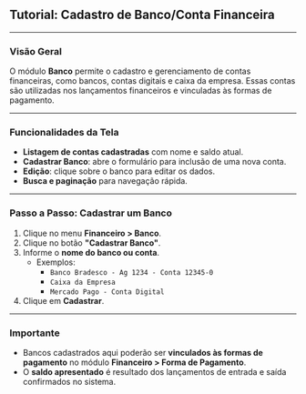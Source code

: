 ## Tutorial: Cadastro de Banco/Conta Financeira

---

### Visão Geral

O módulo **Banco** permite o cadastro e gerenciamento de contas financeiras, como bancos, contas digitais e caixa da empresa. Essas contas são utilizadas nos lançamentos financeiros e vinculadas às formas de pagamento.

---

### Funcionalidades da Tela

- **Listagem de contas cadastradas** com nome e saldo atual.
- **Cadastrar Banco**: abre o formulário para inclusão de uma nova conta.
- **Edição**: clique sobre o banco para editar os dados.
- **Busca e paginação** para navegação rápida.

---

### Passo a Passo: Cadastrar um Banco

1. Clique no menu **Financeiro > Banco**.
2. Clique no botão **"Cadastrar Banco"**.
3. Informe o **nome do banco ou conta**.
   - Exemplos:
     - `Banco Bradesco - Ag 1234 - Conta 12345-0`
     - `Caixa da Empresa`
     - `Mercado Pago - Conta Digital`
4. Clique em **Cadastrar**.

---

### Importante

- Bancos cadastrados aqui poderão ser **vinculados às formas de pagamento** no módulo **Financeiro > Forma de Pagamento**.
- O **saldo apresentado** é resultado dos lançamentos de entrada e saída confirmados no sistema.

